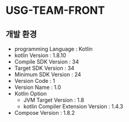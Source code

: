 # USG-TEAM-FRONT

## 개발 환경
- programming Language : Kotlin
- kotlin Version : 1.8.10
- Compile SDK Version : 34
- Target SDK Version : 34
- Minimum SDK Version : 24
- Version Code : 1
- Version Name : 1.0
- Kotlin Option
  - JVM Target Version : 1.8
  - kotlin Compiler Extension Version : 1.4.3
- Compose Version : 1.8.2

